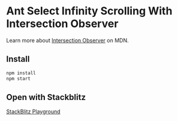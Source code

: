 # Ant Select Infinity Scrolling With Intersection Observer

Learn more about [Intersection Observer]( https://developer.mozilla.org/en-US/docs/Web/API/Intersection_Observer_API) on MDN.

## Install
```bash
npm install
npm start
```

## Open with Stackblitz
[StackBlitz Playground](https://stackblitz.com/~/github.com/alexpozdnyakof/ant-select-infinity-scrolling-intersection-observer)